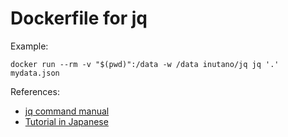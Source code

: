 # Dockerfile for jq

Example:

```
docker run --rm -v "$(pwd)":/data -w /data inutano/jq jq '.' mydata.json
```

References:

- [jq command manual](http://stedolan.github.io/jq/manual/)
- [Tutorial in Japanese](http://qiita.com/takeshinoda@github/items/2dec7a72930ec1f658af)
